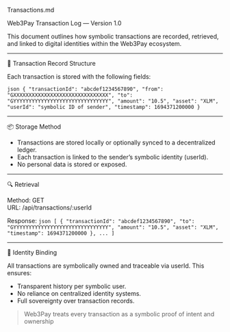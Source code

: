 Transactions.md

Web3Pay Transaction Log — Version 1.0

This document outlines how symbolic transactions are recorded, retrieved, and linked to digital identities within the Web3Pay ecosystem.

---

🧾 Transaction Record Structure

Each transaction is stored with the following fields:

`json
{
  "transactionId": "abcdef1234567890",
  "from": "GXXXXXXXXXXXXXXXXXXXXXXXXXXXXXXX",
  "to": "GYYYYYYYYYYYYYYYYYYYYYYYYYYYYYYY",
  "amount": "10.5",
  "asset": "XLM",
  "userId": "symbolic ID of sender",
  "timestamp": 1694371200000
}
`

---

📦 Storage Method

- Transactions are stored locally or optionally synced to a decentralized ledger.
- Each transaction is linked to the sender’s symbolic identity (userId).
- No personal data is stored or exposed.

---

🔍 Retrieval

Method: GET  
URL: /api/transactions/:userId

Response:
`json
[
  {
    "transactionId": "abcdef1234567890",
    "to": "GYYYYYYYYYYYYYYYYYYYYYYYYYYYYYYY",
    "amount": "10.5",
    "asset": "XLM",
    "timestamp": 1694371200000
  },
  ...
]
`

---

📎 Identity Binding

All transactions are symbolically owned and traceable via userId. This ensures:

- Transparent history per symbolic user.
- No reliance on centralized identity systems.
- Full sovereignty over transaction records.

> Web3Pay treats every transaction as a symbolic proof of intent and ownership
